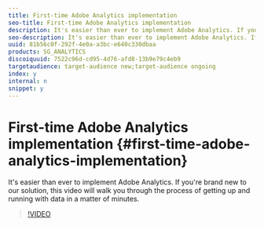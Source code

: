 ```yaml
---
title: First-time Adobe Analytics implementation
seo-title: First-time Adobe Analytics implementation
description: It's easier than ever to implement Adobe Analytics. If you're brand new to our solution, this video will walk you through the process of getting up and running with data in a matter of minutes.
seo-description: It's easier than ever to implement Adobe Analytics. If you're brand new to our solution, this video will walk you through the process of getting up and running with data in a matter of minutes.
uuid: 81b56c0f-292f-4e0a-a3bc-e640c330dbaa
products: SG_ANALYTICS
discoiquuid: 7522c96d-cd95-4d76-afd8-13b9e79c4eb9
targetaudience: target-audience new;target-audience ongoing
index: y
internal: n
snippet: y
---
```


# First-time Adobe Analytics implementation {#first-time-adobe-analytics-implementation}

It's easier than ever to implement Adobe Analytics. If you're brand new to our solution, this video will walk you through the process of getting up and running with data in a matter of minutes.

>[!VIDEO](https://video.tv.adobe.com/v/25456/?quality=12)